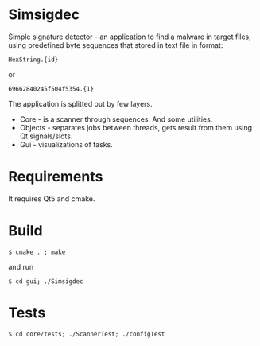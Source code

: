 Simsigdec
=========================
Simple signature detector - an application to find a malware in target files, using predefined byte sequences that stored in text file in format:

    HexString.{id}

or

    69662840245f504f5354.{1}

The application is splitted out by few layers.

* Core - is a scanner through sequences. And some utilities.
* Objects - separates jobs between threads, gets result from them using Qt signals/slots.
* Gui - visualizations of tasks.

Requirements
============

It requires Qt5 and cmake.

Build
=====

    $ cmake . ; make

and run

    $ cd gui; ./Simsigdec

Tests
=====

    $ cd core/tests; ./ScannerTest; ./configTest
